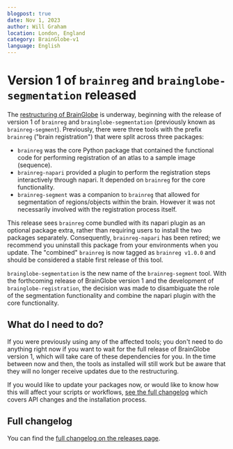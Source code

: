 ```yaml
---
blogpost: true
date: Nov 1, 2023
author: Will Graham
location: London, England
category: BrainGlobe-v1
language: English
---
```


# Version 1 of `brainreg` and `brainglobe-segmentation` released

The [restructuring of BrainGlobe](./version_1_announcement.md) is underway, beginning with the release of version 1 of `brainreg` and `brainglobe-segmentation` (previously known as `brainreg-segment`).
Previously, there were three tools with the prefix `brainreg` ("brain registration") that were split across three packages:

- `brainreg` was the core Python package that contained the functional code for performing registration of an atlas to a sample image (sequence).
- `brainreg-napari` provided a plugin to perform the registration steps interactively through napari. It depended on `brainreg` for the core functionality.
- `brainreg-segment` was a companion to `brainreg` that allowed for segmentation of regions/objects within the brain. However it was not necessarily involved with the registration process itself.

This release sees `brainreg` come bundled with its napari plugin as an optional package extra, rather than requiring users to install the two packages separately.
Consequently, `brainreg-napari` has been retired; we recommend you uninstall this package from your environments when you update.
The "combined" `brainreg` is now tagged as `brainreg v1.0.0` and should be considered a stable first release of this tool.

`brainglobe-segmentation` is the new name of the `brainreg-segment` tool.
With the forthcoming release of BrainGlobe version 1 and the development of `brainglobe-registration`, the decision was made to disambiguate the role of the segmentation functionality and combine the napari plugin with the core functionality.

## What do I need to do?

If you were previously using any of the affected tools; you don't need to do anything right now if you want to wait for the full release of BrainGlobe version 1, which will take care of these dependencies for you.
In the time between now and then, the tools as installed will still work but be aware that they will no longer receive updates due to the restructuring.

If you would like to update your packages now, or would like to know how this will affect your scripts or workflows, [see the full changelog](#full-changelog) which covers API changes and the installation process.

## Full changelog

You can find the [full changelog on the releases page](../../community/releases/v1/brainreg.md).
